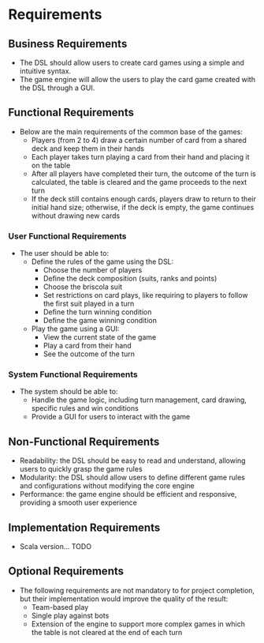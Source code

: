 # Requirements

## Business Requirements
* The DSL should allow users to create card games using a simple and intuitive syntax.
* The game engine will allow the users to play the card game created with the DSL through a GUI.

## Functional Requirements
* Below are the main requirements of the common base of the games:
  * Players (from 2 to 4) draw a certain number of card from a shared deck and keep them in their hands
  * Each player takes turn playing a card from their hand and placing it on the table
  * After all players have completed their turn, the outcome of the turn is calculated, the table is cleared and the game proceeds to the next turn
  * If the deck still contains enough cards, players draw to return to their initial hand size; otherwise, if the deck is empty, the game continues without drawing new cards 

### User Functional Requirements
* The user should be able to:
  * Define the rules of the game using the DSL:
    * Choose the number of players
    * Define the deck composition (suits, ranks and points)
    * Choose the briscola suit
    * Set restrictions on card plays, like requiring to players to follow the first suit played in a turn
    * Define the turn winning condition
    * Define the game winning condition
  * Play the game using a GUI:
    * View the current state of the game
    * Play a card from their hand
    * See the outcome of the turn

### System Functional Requirements
* The system should be able to:
  * Handle the game logic, including turn management, card drawing, specific rules and win conditions
  * Provide a GUI for users to interact with the game

## Non-Functional Requirements
* Readability: the DSL should be easy to read and understand, allowing users to quickly grasp the game rules
* Modularity: the DSL should allow users to define different game rules and configurations without modifying the core engine
* Performance: the game engine should be efficient and responsive, providing a smooth user experience

## Implementation Requirements
* Scala version... TODO

## Optional Requirements
* The following requirements are not mandatory to for project completion, but their implementation would improve the quality of the result:
  * Team-based play
  * Single play against bots
  * Extension of the engine to support more complex games in which the table is not cleared at the end of each turn